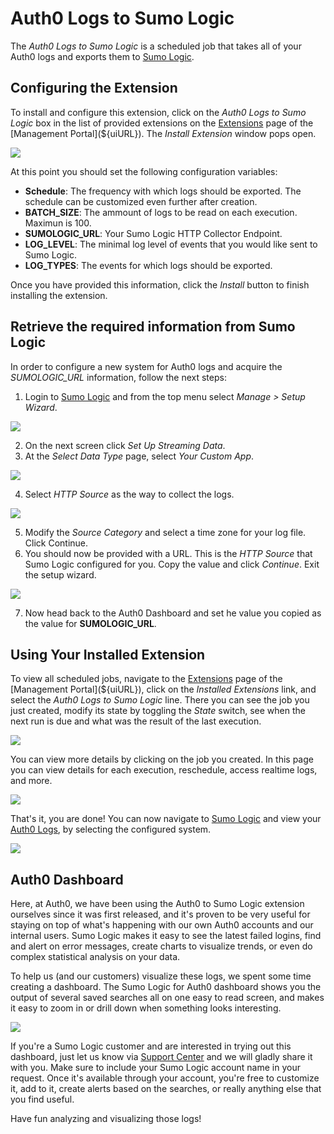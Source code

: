 # Auth0 Logs to Sumo Logic

The _Auth0 Logs to Sumo Logic_ is a scheduled job that takes all of your Auth0 logs and exports them to [Sumo Logic](https://www.sumologic.com/).

## Configuring the Extension

To install and configure this extension, click on the _Auth0 Logs to Sumo Logic_ box in the list of provided extensions on the [Extensions](${uiURL}/#/extensions) page of the [Management Portal](${uiURL}). The _Install Extension_ window pops open.

![](/media/articles/extensions/sumologic/extension-mgmt-sumologic.png)

At this point you should set the following configuration variables:

- **Schedule**: The frequency with which logs should be exported. The schedule can be customized even further after creation.
- **BATCH_SIZE**: The ammount of logs to be read on each execution. Maximun is 100.
- **SUMOLOGIC_URL**: Your Sumo Logic HTTP Collector Endpoint.
- **LOG_LEVEL**: The minimal log level of events that you would like sent to Sumo Logic.
- **LOG_TYPES**: The events for which logs should be exported.

Once you have provided this information, click the *Install* button to finish installing the extension.

## Retrieve the required information from Sumo Logic

In order to configure a new system for Auth0 logs and acquire the *SUMOLOGIC_URL* information, follow the next steps:
1. Login to [Sumo Logic](https://www.sumologic.com/) and from the top menu select _Manage > Setup Wizard_.

![](/media/articles/extensions/sumologic/sumologic-setup-wizard.png)

2. On the next screen click _Set Up Streaming Data_.
3. At the _Select Data Type_ page, select _Your Custom App_.

![](/media/articles/extensions/sumologic/sumologic-data-type.png)

4. Select _HTTP Source_ as the way to collect the logs.

![](/media/articles/extensions/sumologic/sumologic-setup-collection.png)

5. Modify the _Source Category_ and select a time zone for your log file. Click Continue.
6. You should now be provided with a URL. This is the _HTTP Source_ that Sumo Logic configured for you. Copy the value and click _Continue_. Exit the setup wizard.

![](/media/articles/extensions/sumologic/sumologic-http-source.png)

7. Now head back to the Auth0 Dashboard and set he value you copied as the value for **SUMOLOGIC_URL**.

## Using Your Installed Extension

 To view all scheduled jobs, navigate to the [Extensions](${uiURL}/#/extensions) page of the [Management Portal](${uiURL}), click on the *Installed Extensions* link, and select the *Auth0 Logs to Sumo Logic* line. There you can see the job you just created, modify its state by toggling the *State* switch, see when the next run is due and what was the result of the last execution. 

![](/media/articles/extensions/sumologic/view-cron-jobs.png)

You can view more details by clicking on the job you created. In this page you can view details for each execution, reschedule, access realtime logs, and more.

![](/media/articles/extensions/sumologic/view-cron-details.png)

That's it, you are done! You can now navigate to [Sumo Logic](https://www.sumologic.com/) and view your [Auth0 Logs](${uiURL}/#/logs), by selecting the configured system.

![](/media/articles/extensions/sumologic/auth0-logs-at-sumologic.png)

## Auth0 Dashboard

Here, at Auth0, we have been using the Auth0 to Sumo Logic extension ourselves since it was first released, and it's proven to be very useful for staying on top of what's happening with our own Auth0 accounts and our internal users. Sumo Logic makes it easy to see the latest failed logins, find and alert on error messages, create charts to visualize trends, or even do complex statistical analysis on your data.

To help us (and our customers) visualize these logs, we spent some time creating a dashboard. The Sumo Logic for Auth0 dashboard shows you the output of several saved searches all on one easy to read screen, and makes it easy to zoom in or drill down when something looks interesting.

![](/media/articles/extensions/sumologic/auth0-dashboard.png)

If you're a Sumo Logic customer and are interested in trying out this dashboard, just let us know via [Support Center](https://support.auth0.com/) and we will gladly share it with you. Make sure to include your Sumo Logic account name in your request. Once it's available through your account, you're free to customize it, add to it, create alerts based on the searches, or really anything else that you find useful.

Have fun analyzing and visualizing those logs!